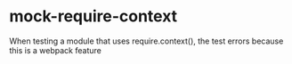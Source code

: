 # mock-require-context
When testing a module that uses require.context(), the test errors because this is a webpack feature
